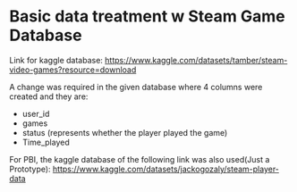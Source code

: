 # Basic data treatment w Steam Game Database

Link for kaggle database: https://www.kaggle.com/datasets/tamber/steam-video-games?resource=download

A change was required in the given database where 4 columns were created and they are:
- user_id
- games
- status (represents whether the player played the game)
- Time_played

For PBI, the kaggle database of the following link was also used(Just a Prototype): https://www.kaggle.com/datasets/jackogozaly/steam-player-data
